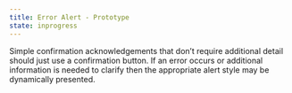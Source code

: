 ```yaml
---
title: Error Alert - Prototype
state: inprogress
---
```


Simple confirmation acknowledgements that don’t require additional detail should just use a confirmation button. If an error occurs or additional information is needed to clarify then the appropriate alert style may be dynamically presented.